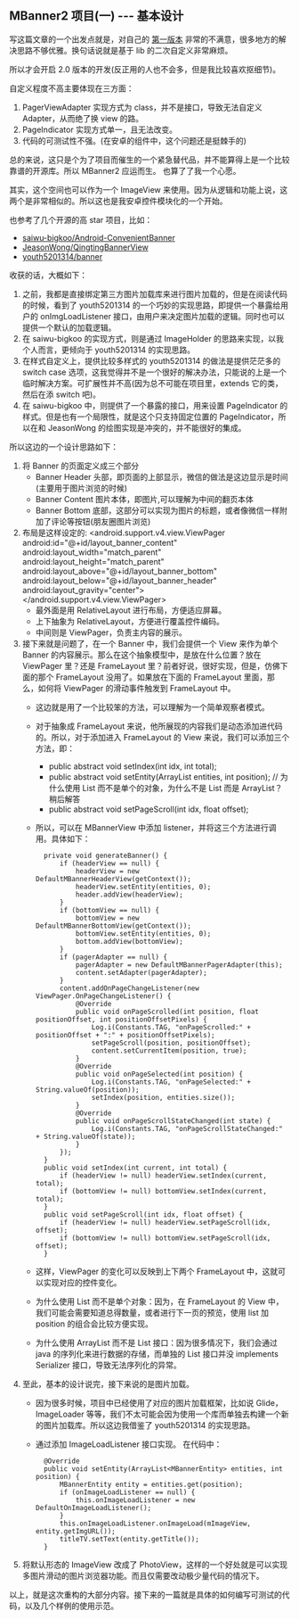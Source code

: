 MBanner2 项目(一) --- 基本设计
---

写这篇文章的一个出发点就是，对自己的 [第一版本](./MBanner介绍.md) 非常的不满意，很多地方的解决思路不够优雅。换句话说就是基于 lib 的二次自定义非常麻烦。

所以才会开启 2.0 版本的开发(反正用的人也不会多，但是我比较喜欢抠细节)。

自定义程度不高主要体现在三方面：
1. PagerViewAdapter 实现方式为 class，并不是接口，导致无法自定义 Adapter，从而绝了换 view 的路。
2. PageIndicator 实现方式单一，且无法改变。
3. 代码的可测试性不强。(在安卓的组件中，这个问题还是挺棘手的)

总的来说，这只是个为了项目而催生的一个紧急替代品，并不能算得上是一个比较靠谱的开源库。所以 MBanner2 应运而生。 也算了了我一个心愿。

其实，这个空间也可以作为一个 ImageView 来使用。因为从逻辑和功能上说，这两个是非常相似的。所以这也是我安卓控件模块化的一个开始。

也参考了几个开源的高 star 项目，比如：

+ [saiwu-bigkoo/Android-ConvenientBanner](https://github.com/saiwu-bigkoo/Android-ConvenientBanner)
+ [JeasonWong/QingtingBannerView](https://github.com/JeasonWong/QingtingBannerView)
+ [youth5201314/banner](https://github.com/youth5201314/banner)

收获的话，大概如下：

1. 之前，我都是直接绑定第三方图片加载库来进行图片加载的，但是在阅读代码的时候，看到了 youth5201314 的一个巧妙的实现思路，即提供一个暴露给用户的 onImgLoadListener 接口，由用户来决定图片加载的逻辑。同时也可以提供一个默认的加载逻辑。
2. 在 saiwu-bigkoo 的实现方式，则是通过 ImageHolder 的思路来实现，以我个人而言，更倾向于 youth5201314 的实现思路。
3. 在样式自定义上，提供比较多样式的 youth5201314 的做法是提供茫茫多的 switch case 选项，这我觉得并不是一个很好的解决办法，只能说的上是一个临时解决方案。可扩展性并不高(因为总不可能在项目里，extends 它的类，然后在添 switch 吧)。
4. 在 saiwu-bigkoo 中，则提供了一个暴露的接口，用来设置 PageIndicator 的样式。但是也有一个局限性，就是这个只支持固定位置的 PageIndicator，所以在和 JeasonWong 的绘图实现是冲突的，并不能很好的集成。

所以这边的一个设计思路如下：
1. 将 Banner 的页面定义成三个部分
    + Banner Header 头部，即页面的上部显示，微信的做法是这边显示是时间(主要用于图片浏览的时候)
    + Banner Content  图片本体，即图片,可以理解为中间的翻页本体
    + Banner Bottom   底部，这部分可以实现为图片的标题，或者像微信一样附加了评论等按钮(朋友圈图片浏览)
2. 布局是这样设定的:
        <?xml version="1.0" encoding="utf-8"?>
        <RelativeLayout xmlns:android="http://schemas.android.com/apk/res/android"
                        android:layout_width="match_parent"
                        android:layout_height="match_parent"
                        android:orientation="vertical">
            <FrameLayout
                android:id="@+id/layout_banner_header"
                android:layout_width="match_parent"
                android:layout_height="wrap_content"
                android:layout_alignParentTop="true">
            </FrameLayout>
            <android.support.v4.view.ViewPager
                android:id="@+id/layout_banner_content"
                android:layout_width="match_parent"
                android:layout_height="match_parent"
                android:layout_above="@+id/layout_banner_bottom"
                android:layout_below="@+id/layout_banner_header"
                android:layout_gravity="center">
            </android.support.v4.view.ViewPager>
            <FrameLayout
                android:id="@+id/layout_banner_bottom"
                android:layout_width="match_parent"
                android:layout_height="wrap_content"
                android:layout_alignParentBottom="true">
            </FrameLayout>
        </RelativeLayout>
    + 最外面是用 RelativeLayout 进行布局，方便适应屏幕。
    + 上下抽象为 RelativeLayout，方便进行覆盖控件编码。
    + 中间则是 ViewPager，负责主内容的展示。
3. 接下来就是问题了，在一个 Banner 中，我们会提供一个 View 来作为单个 Banner 的内容展示。那么在这个抽象模型中，是放在什么位置？放在 ViewPager 里？还是 FrameLayout 里？前者好说，很好实现，但是，仿佛下面的那个 FrameLayout 没用了。如果放在下面的 FrameLayout 里面，那么，如何将 ViewPager 的滑动事件触发到 FrameLayout 中。
    + 这边就是用了一个比较笨的方法，可以理解为一个简单观察者模式。
    + 对于抽象成 FrameLayout 来说，他所展现的内容我们是动态添加进代码的。所以，对于添加进入 FrameLayout 的 View 来说，我们可以添加三个方法，即：
        + public abstract void setIndex(int idx, int total);
        + public abstract void setEntity(ArrayList<MBannerEntity> entities, int position); // 为什么使用 List 而不是单个的对象，为什么不是 List 而是 ArrayList？稍后解答
        + public abstract void setPageScroll(int idx, float offset);
    + 所以，可以在 MBannerView 中添加 listener，并将这三个方法进行调用。具体如下：

            private void generateBanner() {
                if (headerView == null) {
                    headerView = new DefaultMBannerHeaderView(getContext());
                    headerView.setEntity(entities, 0);
                    header.addView(headerView);
                }
                if (bottomView == null) {
                    bottomView = new DefaultMBannerBottomView(getContext());
                    bottomView.setEntity(entities, 0);
                    bottom.addView(bottomView);
                }
                if (pagerAdapter == null) {
                    pagerAdapter = new DefaultMBannerPagerAdapter(this);
                    content.setAdapter(pagerAdapter);
                }
                content.addOnPageChangeListener(new ViewPager.OnPageChangeListener() {
                    @Override
                    public void onPageScrolled(int position, float positionOffset, int positionOffsetPixels) {
                        Log.i(Constants.TAG, "onPageScrolled:" + positionOffset + ":" + positionOffsetPixels);
                        setPageScroll(position, positionOffset);
                        content.setCurrentItem(position, true);
                    }
                    @Override
                    public void onPageSelected(int position) {
                        Log.i(Constants.TAG, "onPageSelected:" + String.valueOf(position));
                        setIndex(position, entities.size());
                    }
                    @Override
                    public void onPageScrollStateChanged(int state) {
                        Log.i(Constants.TAG, "onPageScrollStateChanged:" + String.valueOf(state));
                    }
                });
            }
            public void setIndex(int current, int total) {
                if (headerView != null) headerView.setIndex(current, total);
                if (bottomView != null) bottomView.setIndex(current, total);
            }
            public void setPageScroll(int idx, float offset) {
                if (headerView != null) headerView.setPageScroll(idx, offset);
                if (bottomView != null) bottomView.setPageScroll(idx, offset);
            }

    + 这样，ViewPager 的变化可以反映到上下两个 FrameLayout 中，这就可以实现对应的控件变化。
    + 为什么使用 List 而不是单个对象：因为，在 FrameLayout 的 View 中，我们可能会需要知道总得数量，或者进行下一页的预览，使用 list 加 position 的组合会比较方便实现。
    + 为什么使用 ArrayList 而不是 List 接口：因为很多情况下，我们会通过 java 的序列化来进行数据的存储，而单独的 List 接口并没 implements Serializer 接口，导致无法序列化的异常。
4. 至此，基本的设计说完，接下来说的是图片加载。
    + 因为很多时候，项目中已经使用了对应的图片加载框架，比如说 Glide，ImageLoader 等等，我们不太可能会因为使用一个库而单独去构建一个新的图片加载库。所以这边我借鉴了 youth5201314 的实现思路。
    + 通过添加 ImageLoadListener 接口实现。 在代码中：

            @Override
            public void setEntity(ArrayList<MBannerEntity> entities, int position) {
                MBannerEntity entity = entities.get(position);
                if (onImageLoadListener == null) {
                    this.onImageLoadListener = new DefaultOnImageLoadListener();
                }
                this.onImageLoadListener.onImageLoad(mImageView, entity.getImgURL());
                titleTV.setText(entity.getTitle());
            }

5. 将默认形态的 ImageView 改成了 PhotoView，这样的一个好处就是可以实现多图片滑动的图片浏览器功能。而且仅需要改动极少量代码的情况下。

以上，就是这次重构的大部分内容。接下来的一篇就是具体的如何编写可测试的代码，以及几个样例的使用示范。

